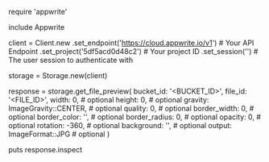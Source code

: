 require 'appwrite'

include Appwrite

client = Client.new
    .set_endpoint('https://cloud.appwrite.io/v1') # Your API Endpoint
    .set_project('5df5acd0d48c2') # Your project ID
    .set_session('') # The user session to authenticate with

storage = Storage.new(client)

response = storage.get_file_preview(
    bucket_id: '<BUCKET_ID>',
    file_id: '<FILE_ID>',
    width: 0, # optional
    height: 0, # optional
    gravity: ImageGravity::CENTER, # optional
    quality: 0, # optional
    border_width: 0, # optional
    border_color: '', # optional
    border_radius: 0, # optional
    opacity: 0, # optional
    rotation: -360, # optional
    background: '', # optional
    output: ImageFormat::JPG # optional
)

puts response.inspect
